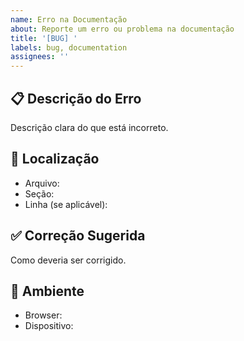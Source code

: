 ```yaml
---
name: Erro na Documentação
about: Reporte um erro ou problema na documentação
title: '[BUG] '
labels: bug, documentation
assignees: ''
---
```


## 📋 Descrição do Erro
Descrição clara do que está incorreto.

## 📍 Localização
- Arquivo: 
- Seção:
- Linha (se aplicável):

## ✅ Correção Sugerida
Como deveria ser corrigido.

## 📱 Ambiente
- Browser:
- Dispositivo:
